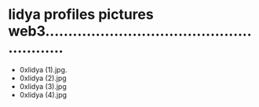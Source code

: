 # lidya profiles pictures web3.........................................................
- 0xlidya (1).jpg.
- 0xlidya (2).jpg
- 0xlidya (3).jpg
- 0xlidya (4).jpg
